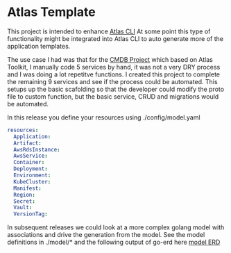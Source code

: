 # Atlas Template
This project is intended to enhance
[Atlas CLI](https://github.com/infobloxopen/atlas-cli)
At some point this type of functionality might be integrated into
Atlas CLI to auto generate more of the application templates.

The use case I had was that for the
[CMDB Project](https://github.com/seizadi/cmdb) which based on
Atlas Toolkit, I manually code 5 services by hand, it was not a
very DRY process and I was doing a lot repetitve functions. I
created this project to complete the remaining 9 services and
see if the process could be automated. This setups up the basic
scafolding so that the developer could modify the proto file to
custom function, but the basic service, CRUD and migrations would
be automated.

In this release you define your resources using ./config/model.yaml
```yaml
resources:
  Application:
  Artifact:
  AwsRdsInstance:
  AwsService:
  Container:
  Deployment:
  Environment:
  KubeCluster:
  Manifest:
  Region:
  Secret:
  Vault:
  VersionTag:
```
In subsequent releases we could look at a more complex golang model
with associations and drive the generation from the model. See the
model definitions in ./model/* and the following output of go-erd
here [model ERD](https://github.com/seizadi/app-template/blob/master/doc/db/out.pdf)
